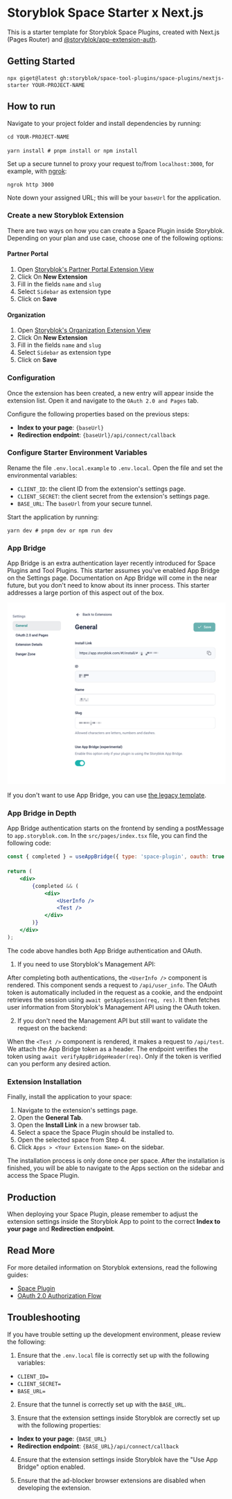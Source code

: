 # Storyblok Space Starter x Next.js

This is a starter template for Storyblok Space Plugins, created with Next.js (Pages Router) and [@storyblok/app-extension-auth](https://github.com/storyblok/app-extension-auth).

## Getting Started

```shell
npx giget@latest gh:storyblok/space-tool-plugins/space-plugins/nextjs-starter YOUR-PROJECT-NAME
```

## How to run

Navigate to your project folder and install dependencies by running:

```shell
cd YOUR-PROJECT-NAME

yarn install # pnpm install or npm install
```

Set up a secure tunnel to proxy your request to/from `localhost:3000`, for example, with [ngrok](https://ngrok.com/):

```shell
ngrok http 3000
```

Note down your assigned URL; this will be your `baseUrl` for the application.

### Create a new Storyblok Extension

There are two ways on how you can create a Space Plugin inside Storyblok. Depending on your plan and use case, choose one of the following options:

#### Partner Portal

1. Open [Storyblok's Partner Portal Extension View](https://app.storyblok.com/#/partner/apps)
2. Click On **New Extension**
3. Fill in the fields `name` and `slug`
4. Select `Sidebar` as extension type
5. Click on **Save**

#### Organization

1. Open [Storyblok's Organization Extension View](https://app.storyblok.com/#/me/org/apps)
2. Click On **New Extension**
3. Fill in the fields `name` and `slug`
4. Select `Sidebar` as extension type
5. Click on **Save**

### Configuration

Once the extension has been created, a new entry will appear inside the extension list. Open it and navigate to the `OAuth 2.0 and Pages` tab.

Configure the following properties based on the previous steps:

- **Index to your page**: `{baseUrl}`
- **Redirection endpoint**: `{baseUrl}/api/connect/callback`

### Configure Starter Environment Variables

Rename the file `.env.local.example` to `.env.local`. Open the file and set the environmental variables:

- `CLIENT_ID`: the client ID from the extension's settings page.
- `CLIENT_SECRET`: the client secret from the extension's settings page.
- `BASE_URL`: The `baseUrl` from your secure tunnel.

Start the application by running:

```shell
yarn dev # pnpm dev or npm run dev
```

### App Bridge

App Bridge is an extra authentication layer recently introduced for Space Plugins and Tool Plugins. This starter assumes you've enabled App Bridge on the Settings page. Documentation on App Bridge will come in the near future, but you don't need to know about its inner process. This starter addresses a large portion of this aspect out of the box.

<img src="./docs/app-bridge.png" alt="App Bridge" width="600" />

If you don't want to use App Bridge, you can use [the legacy template](https://github.com/storyblok/custom-app-examples/tree/main/app-nextjs-starter).

### App Bridge in Depth

App Bridge authentication starts on the frontend by sending a postMessage to `app.storyblok.com`. In the `src/pages/index.tsx` file, you can find the following code:

```jsx
const { completed } = useAppBridge({ type: 'space-plugin', oauth: true });

return (
	<div>
		{completed && (
			<div>
				<UserInfo />
				<Test />
			</div>
		)}
	</div>
);
```

The code above handles both App Bridge authentication and OAuth.

1. If you need to use Storyblok's Management API:

After completing both authentications, the `<UserInfo />` component is rendered. This component sends a request to `/api/user_info`. The OAuth token is automatically included in the request as a cookie, and the endpoint retrieves the session using `await getAppSession(req, res)`. It then fetches user information from Storyblok's Management API using the OAuth token.

2. If you don't need the Management API but still want to validate the request on the backend:

When the `<Test />` component is rendered, it makes a request to `/api/test`. We attach the App Bridge token as a header. The endpoint verifies the token using `await verifyAppBridgeHeader(req)`. Only if the token is verified can you perform any desired action.

### Extension Installation

Finally, install the application to your space:

1. Navigate to the extension's settings page.
2. Open the **General Tab**.
3. Open the **Install Link** in a new browser tab.
4. Select a space the Space Plugin should be installed to.
5. Open the selected space from Step 4.
6. Click `Apps > <Your Extension Name>` on the sidebar.

The installation process is only done once per space. After the installation is finished, you will be able to navigate to the Apps section on the sidebar and access the Space Plugin.

## Production

When deploying your Space Plugin, please remember to adjust the extension settings inside the Storyblok App to point to the correct **Index to your page** and **Redirection endpoint**.

## Read More

For more detailed information on Storyblok extensions, read the following guides:

- [Space Plugin](https://www.storyblok.com/docs/plugins/custom-application)
- [OAuth 2.0 Authorization Flow](https://www.storyblok.com/docs/plugins/authentication-apps)


## Troubleshooting

If you have trouble setting up the development environment, please review the following:

1. Ensure that the `.env.local` file is correctly set up with the following variables:
  - `CLIENT_ID=`
  - `CLIENT_SECRET=`
  - `BASE_URL=`

2. Ensure that the tunnel is correctly set up with the `BASE_URL`.

3. Ensure that the extension settings inside Storyblok are correctly set up with the following properties:
  - **Index to your page**: `{BASE_URL}`
  - **Redirection endpoint**: `{BASE_URL}/api/connect/callback`

4. Ensure that the extension settings inside Storyblok have the "Use App Bridge" option enabled.

5. Ensure that the ad-blocker browser extensions are disabled when developing the extension.
